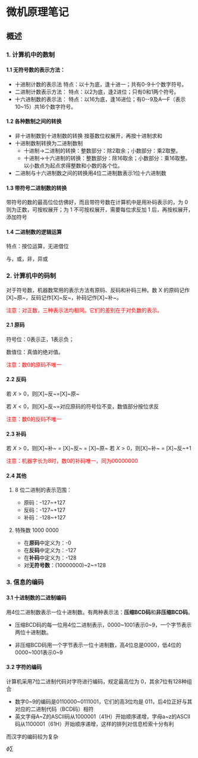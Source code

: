 # 微机原理笔记

## 概述

### 1. 计算机中的数制

#### 1.1 无符号数的表示方法：
+ 十进制计数的表示法
  特点：以十为底，逢十进一；共有0-9十个数字符号。
+ 二进制计数表示方法：
  特点：以2为底，逢2进位；只有0和1两个符号。
+ 十六进制数的表示法：
  特点：以16为底，逢16进位；有0--9及A—F（表示10~15）共16个数字符号。

#### 1.2 各种数制之间的转换

+ 非十进制数到十进制数的转换
  按基数位权展开，再按十进制求和
+ 十进制数制转换为二进制数制
  + 十进制→二进制的转换：整数部分：除2取余；小数部分：乘2取整。
  + 十进制→十六进制的转换：整数部分：除16取余；小数部分：乘16取整。
    以小数点为起点求得整数和小数的各个位。
+ 二进制与十六进制数之间的转换用4位二进制数表示1位十六进制数

#### 1.3 带符号二进制数的转换

带符号的数的最高位位仿佛好，而且带符号数在计算机中是用补码表示的，为 0 则为正数，可按权展开；为 1 不可按权展开，需要每位求反加 1 后，再按权展开，添加符号

#### 1.4 二进制数的逻辑运算

特点：按位运算，无进借位

与，或，非，异或

### 2. 计算机中的码制

对于符号数，机器数常用的表示方法有原码、反码和补码三种。数 X 的原码记作[X]~原~，反码记作[X]~反~，补码记作[X]~补~。

<font color="red"> 注意：对正数，三种表示法均相同。它们的差别在于对负数的表示。 </font>

#### 2.1 原码

符号位：0表示正，1表示负；

数值位：真值的绝对值。

<font color="red">注意：数0的原码不唯一</font>

#### 2.2 反码

若 $X>0$，则[X]~反~=[X]~原~

若 $X<0$，则[X]~反~=对应原码的符号位不变，数值部分按位求反

<font color="red">注意：数0的反码不唯一</font>

#### 2.3 补码

若 $X>0$，则[X]~补~ = [X]~反~ = [X]~原~
若 $X>0$，则[X]~补~ = [X]~反~+1

<font color="red">注意：机器字长为8时，数0的补码唯一，同为00000000</font>

#### 2.4 其他

1. 8 位二进制的表示范围：
   + 原码：-127~+127
   + 反码：-127~+127
   + 补码：-128~+127

2. 特殊数 1000 0000
   + 在**原码**中定义为：-0
   + 在**反码**中定义为：-127
   + 在**补码**中定义为：-128
   + 对**无符号数**：(10000000)~2~=128

### 3. 信息的编码

#### 3.1 十进制数的二进制编码

用4位二进制数表示一位十进制数。有两种表示法：**压缩BCD码**和**非压缩BCD码**。

+ 压缩BCD码的每一位用4位二进制表示，0000\~1001表示0\~9，一个字节表示两位十进制数。

+ 非压缩BCD码用一个字节表示一位十进制数，高4位总是0000，低4位的0000\~1001表示0\~9

#### 3.2 字符的编码

计算机采用7位二进制代码对字符进行编码，规定最高位为 0，其余7位有128种组合

+ 数字0\~9的编码是0110000\~0111001，它们的高3位均是 011，后4位正好与其对应的二进制代码（BCD码）相符
+ 英文字母A\~Z的ASCII码从1000001（41H）开始顺序递增，字母a\~z的ASCII码从1100001（61H）开始顺序递增，这样的排列对信息检索十分有利

而汉字的编码较为复杂

$\phi \sum$

